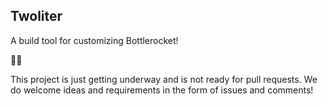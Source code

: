 ## Twoliter

A build tool for customizing Bottlerocket!


🚧👷 

This project is just getting underway and is not ready for pull requests.
We do welcome ideas and requirements in the form of issues and comments!
